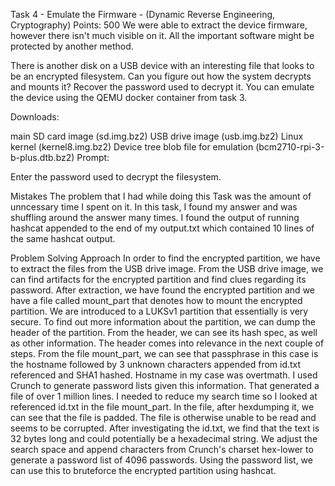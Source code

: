 Task 4 - Emulate the Firmware - (Dynamic Reverse Engineering, Cryptography) Points: 500
We were able to extract the device firmware, however there isn't much visible on it. All the important software might be protected by another method.

There is another disk on a USB device with an interesting file that looks to be an encrypted filesystem. Can you figure out how the system decrypts and mounts it? Recover the password used to decrypt it. You can emulate the device using the QEMU docker container from task 3.

Downloads:

main SD card image (sd.img.bz2) USB drive image (usb.img.bz2) Linux kernel (kernel8.img.bz2) Device tree blob file for emulation (bcm2710-rpi-3-b-plus.dtb.bz2) Prompt:

Enter the password used to decrypt the filesystem.

Mistakes
The problem that I had while doing this Task was the amount of unncessary time I spent on it. In this task, I found my answer and was shuffling around the answer many times. I found the output of running hashcat appended to the end of my output.txt which contained 10 lines of the same hashcat output.

Problem Solving Approach
In order to find the encrypted partition, we have to extract the files from the USB drive image. 
From the USB drive image, we can find artifacts for the encrypted partition and find clues regarding its password. 
After extraction, we have found the encrypted partition and we have a file called mount_part that denotes how to mount the encrypted partition. We are introduced to a LUKSv1 partition that essentially is very secure. 
To find out more information about the partition, we can dump the header of the partition. From the header, we can see its hash spec, as well as other information. 
The header comes into relevance in the next couple of steps. From the file mount_part, we can see that passphrase in this case is the hostname followed by 3 unknown characters appended from id.txt referenced and SHA1 hashed. 
Hostname in my case was overtmath. I used Crunch to generate password lists given this information. 
That generated a file of over 1 million lines. I needed to reduce my search time so I looked at referenced id.txt in the file mount_part. 
In the file, after hexdumping it, we can see that the file is padded. The file is otherwise unable to be read and seems to be corrupted. 
After investigating the id.txt, we find that the text is 32 bytes long and could potentially be a hexadecimal string. 
We adjust the search space and append characters from Crunch's charset hex-lower to generate a password list of 4096 passwords. 
Using the password list, we can use this to bruteforce the encrypted partition using hashcat.
